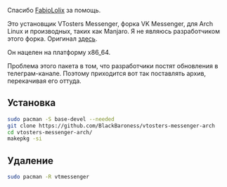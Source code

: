 Спасибо [FabioLolix](https://github.com/FabioLolix) за помощь.

Это установщик VTosters Messenger, форка VK Messenger, для Arch Linux и производных, таких как Manjaro.
Я не являюсь разработчиком этого форка. Оригинал [здесь](https://vtosters.app/).

Он нацелен на платформу x86_64.

Проблема этого пакета в том, что разработчики постят обновления в телеграм-канале. Поэтому приходится
вот так поставлять архив, перекачивая его оттуда.

## Установка
```bash
sudo pacman -S base-devel --needed
git clone https://github.com/BlackBaroness/vtosters-messenger-arch
cd vtosters-messenger-arch/
makepkg -si
```

## Удаление
```bash
sudo pacman -R vtmessenger
```

